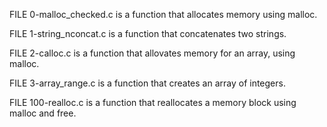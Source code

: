 FILE 0-malloc_checked.c is a function that allocates memory using malloc.

FILE 1-string_nconcat.c is a function that concatenates two strings.

FILE 2-calloc.c is a function that allovates memory for an array, using malloc.

FILE 3-array_range.c is a function that creates an array of integers.

FILE 100-realloc.c is a function that reallocates a memory block using malloc and free.
